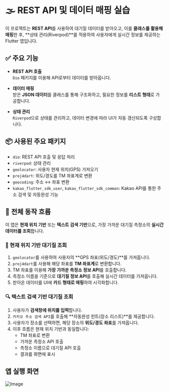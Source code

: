 # 🌫️ REST API 및 데이터 매핑 실습

이 프로젝트는 **REST API**를 사용하여 대기질 데이터를 받아오고, 이를 **클래스를 활용해 매핑**한 후, **상태 관리(Riverpod)**를 적용하여 사용자에게 실시간 정보를 제공하는 Flutter 앱입니다.



## ✅ 주요 기능

- **REST API 호출**  
  `Dio` 패키지를 이용해 API로부터 데이터를 받아옵니다.

- **데이터 매핑**  
  받은 **JSON 데이터**를 클래스를 통해 구조화하고, 필요한 정보를 **리스트 형태**로 가공합니다.

- **상태 관리**  
  `Riverpod`으로 상태를 관리하고, 데이터 변경에 따라 UI가 자동 갱신되도록 구성합니다.



## 📦 사용된 주요 패키지

- `dio`: REST API 호출 및 응답 처리  
- `riverpod`: 상태 관리  
- `geolocator`: 사용자 현재 위치(GPS) 가져오기  
- `proj4dart`: 위도/경도를 TM 좌표계로 변환  
- `geocoding`: 주소 ↔ 좌표 변환  
- `kakao_flutter_sdk_user`, `kakao_flutter_sdk_common`: Kakao API를 통한 주소 검색 및 자동완성 기능



## 📲 전체 동작 흐름

이 앱은 **현재 위치 기반** 또는 **텍스트 검색 기반**으로, 가장 가까운 대기질 측정소의 **실시간 데이터를 조회**합니다.



### 📍 현재 위치 기반 대기질 조회

1. `geolocator`를 사용하여 사용자의 **GPS 좌표(위도/경도)**를 가져옵니다.  
2. `proj4dart`를 사용해 해당 좌표를 **TM 좌표계**로 변환합니다.  
3. TM 좌표를 이용해 **가장 가까운 측정소 정보 API**를 호출합니다.  
4. 측정소 이름을 기준으로 **대기질 정보 API**를 호출해 실시간 데이터를 가져옵니다.  
5. 받아온 데이터를 UI에 **카드 형태로 매핑**하여 시각화합니다.



### 🔍 텍스트 검색 기반 대기질 조회

1. 사용자가 **검색창에 위치를 입력**합니다.  
2. `카카오 주소 검색 API`를 호출해 **자동완성 힌트(장소 리스트)**를 제공합니다.  
3. 사용자가 장소를 선택하면, 해당 장소의 **위도/경도 좌표**를 가져옵니다.  
4. 이후 흐름은 현재 위치 기반과 동일합니다:
   - TM 좌표로 변환  
   - 가까운 측정소 API 호출  
   - 측정소 이름으로 대기질 API 호출  
   - 결과를 화면에 표시  


## **앱 실행 화면**

![Image](https://github.com/user-attachments/assets/14fbadd6-3d51-4682-85e4-672293c7cae5)
